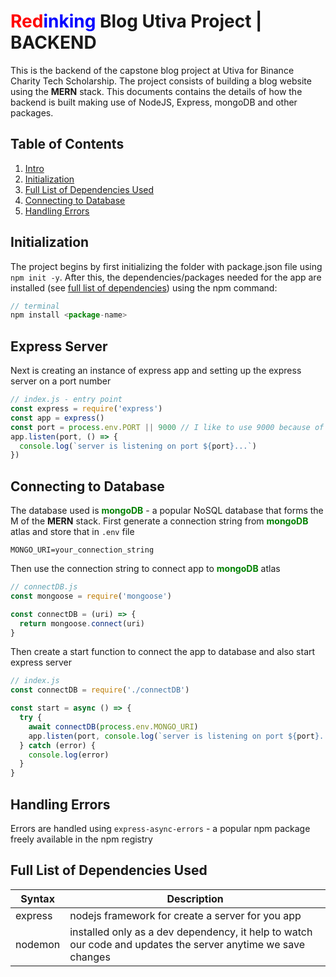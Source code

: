 # <span style="color:red">Red</span><span style="color:blue">inking</span> Blog Utiva Project | BACKEND

This is the backend of the capstone blog project at Utiva for Binance Charity Tech Scholarship. The project consists of building a blog website using the **MERN** stack. This documents contains the details of how the backend is built making use of NodeJS, Express, mongoDB and other packages.

## Table of Contents

1. [Intro](#redinking-blog-utiva-project--backend)
1. [Initialization](#initialization)
1. [Full List of Dependencies Used](#full-list-of-dependencies-used)
1. [Connecting to Database](#connecting-to-database)
1. [Handling Errors](#handling-errors)

## Initialization

The project begins by first initializing the folder with package.json file using `npm init -y`. After this, the dependencies/packages needed for the app are installed (see [full list of dependencies](#full-list-of-dependencies-used)) using the npm command:

```js
// terminal
npm install <package-name>
```

## Express Server

Next is creating an instance of express app and setting up the express server on a port number

```js
// index.js - entry point
const express = require('express')
const app = express()
const port = process.env.PORT || 9000 // I like to use 9000 because of my postman setup
app.listen(port, () => {
  console.log(`server is listening on port ${port}...`)
})
```

## Connecting to Database

The database used is <span style="color:green">**mongoDB**</span> - a popular NoSQL database that forms the M of the **MERN** stack. First generate a connection string from <span style="color:green">**mongoDB**</span> atlas and store that in `.env` file

```env
MONGO_URI=your_connection_string
```

Then use the connection string to connect app to <span style="color:green">**mongoDB**</span> atlas

```js
// connectDB.js
const mongoose = require('mongoose')

const connectDB = (uri) => {
  return mongoose.connect(uri)
}
```

Then create a start function to connect the app to database and also start express server

```js
// index.js
const connectDB = require('./connectDB')

const start = async () => {
  try {
    await connectDB(process.env.MONGO_URI)
    app.listen(port, console.log(`server is listening on port ${port}...`))
  } catch (error) {
    console.log(error)
  }
}
```

## Handling Errors

Errors are handled using `express-async-errors` - a popular npm package freely available in the npm registry

## Full List of Dependencies Used

| Syntax  | Description                                                                                                  |
| ------- | ------------------------------------------------------------------------------------------------------------ |
| express | nodejs framework for create a server for you app                                                             |
| nodemon | installed only as a dev dependency, it help to watch our code and updates the server anytime we save changes |
